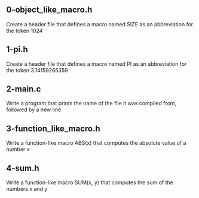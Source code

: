## 0-object_like_macro.h

Create a header file that defines a macro named SIZE as an abbreviation for the token 1024

## 1-pi.h

Create a header file that defines a macro named PI as an abbreviation for the token 3.14159265359

## 2-main.c 

Write a program that prints the name of the file it was compiled from, followed by a new line

## 3-function_like_macro.h

Write a function-like macro ABS(x) that computes the absolute value of a number x

## 4-sum.h

Write a function-like macro SUM(x, y) that computes the sum of the numbers x and y

